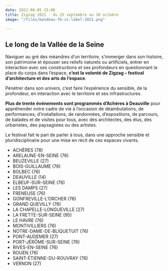 ```yaml
---
date: 2021-08-05 15:08
title: Zigzag 2021 - du 25 septembre au 10 octobre
image: "/files/bandeau-fb-zz-label-2021.png"

---
```

## Le long de la Vallée de la Seine

Naviguer au gré des méandres d’un territoire, s’immerger dans son histoire, son patrimoine et épouser ses reliefs naturels ou artificiels, entrer en interaction avec ses constructions et ses profondeurs en questionnant la place du corps dans l’espace, **c’est la volonté de Zigzag – festival d’architecture et des arts de l’espace**. 

Pénétrer dans son univers, c’est faire l’expérience du sensible, de la profondeur, en interaction avec le territoire et ses infrastructures.

**Plus de trente événements sont programmés d’Achères à Deauville** pour appréhender notre cadre de vie à l’occasion de déambulations, de performances, d’installations, de randonnées, d’expositions, de parcours, de balades et de visites pour tous, avec des architectes, des élus, des urbanistes, des paysagistes ou des artistes. 

Le festival fait le pari de parler à tous, dans une approche sensible et pluridisciplinaire pour une mise en récit de ces espaces vivants.

* ACHÈRES (78)
* ARELAUNE-EN-SEINE (76)
* BEUZEVILLE (27)
* BOIS-GUILLAUME (76)
* BOLBEC (76)
* DEAUVILLE (14)
* ELBEUF-SUR-SEINE (76)
* LES DAMPS (27)
* FRENEUSE (76)
* GONFREVILLE-L’ORCHER (76)
* GRAND QUEVILLY (76)
* LA CHAPELLE-LONGUEVILLE (27)
* LA FRETTE-SUR-SEINE (95)
* LE HAVRE (76)
* MONTIVILLIERS (76)
* NOTRE-DAME-DE-BLIQUETUIT (76)
* PONT-AUDEMER (27)
* PORT-JÉRÔME-SUR-SEINE (76)
* RIVES-EN-SEINE (76)
* ROUEN (76)
* SAINT-ÉTIENNE-DU-ROUVRAY (76)
* VERNON (27)